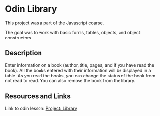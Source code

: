 # Odin Library

This project was a part of the Javascript coarse.

The goal was to work with basic forms, tables, objects, and object constructors.

## Description

Enter information on a book (author, title, pages, and if you have read the book). All the books entered with their information will be displayed in a table. As you read the books, you can change the status of the book from not read to read. You can also remove the book from the library.

## Resources and Links

Link to odin lesson: [Project: Library](https://www.theodinproject.com/lessons/node-path-javascript-library)